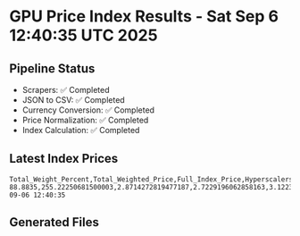 # GPU Price Index Results - Sat Sep  6 12:40:35 UTC 2025

## Pipeline Status
- Scrapers: ✅ Completed
- JSON to CSV: ✅ Completed
- Currency Conversion: ✅ Completed
- Price Normalization: ✅ Completed
- Index Calculation: ✅ Completed

## Latest Index Prices
```
Total_Weight_Percent,Total_Weighted_Price,Full_Index_Price,Hyperscalers_Only_Price,Non_Hyperscalers_Only_Price,Hyperscaler_Weight,Non_Hyperscaler_Weight,Calculation_Date
88.8835,255.22250681500003,2.8714272819477187,2.7229196062858163,3.122389456322727,55.84,33.043499999999995,2025-09-06 12:40:35
```

## Generated Files
```
```
